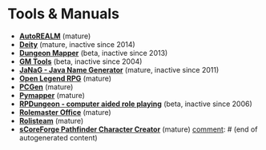 # Tools & Manuals

[comment]: # (start of autogenerated content, do not edit)
- **[AutoREALM](autorealm.md)** (mature)
- **[Deity](deity.md)** (mature, inactive since 2014)
- **[Dungeon Mapper](dungeon_mapper.md)** (beta, inactive since 2013)
- **[GM Tools](gm_tools.md)** (beta, inactive since 2004)
- **[JaNaG - Java Name Generator](java_ng.md)** (mature, inactive since 2011)
- **[Open Legend RPG](open_legend_rpg.md)** (mature)
- **[PCGen](pcgen.md)** (mature)
- **[Pymapper](pymapper.md)** (mature)
- **[RPDungeon - computer aided role playing](rpdungeon.md)** (beta, inactive since 2006)
- **[Rolemaster Office](rolemaster_office.md)** (mature)
- **[Rolisteam](rolisteam.md)** (mature)
- **[sCoreForge Pathfinder Character Creator](scoreforge_pathfinder_character_creator.md)** (mature)
[comment]: # (end of autogenerated content)